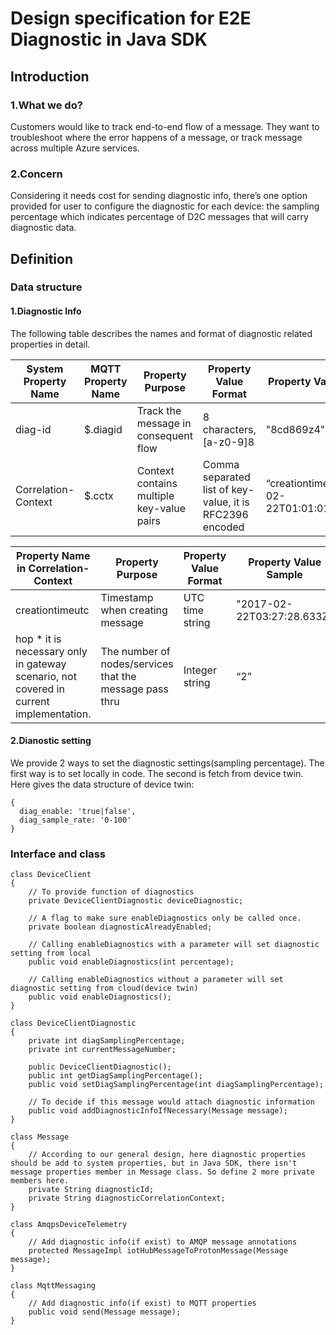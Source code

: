 # Design specification for E2E Diagnostic in Java SDK

## Introduction

### 1.What we do?
Customers would like to track end-to-end flow of a message. They want to troubleshoot where the error happens of a message, or track message across multiple Azure services.

### 2.Concern
Considering it needs cost for sending diagnostic info, there’s one option provided for user to configure the diagnostic for each device: the sampling percentage which indicates percentage of D2C messages that will carry diagnostic data.

## Definition

### Data structure

#### 1.Diagnostic Info
The following table describes the names and format of diagnostic related properties in detail.

| System Property Name | MQTT Property Name | Property Purpose                          | Property Value Format                                    | Property Value Sample                        |
|----------------------|--------------------|-------------------------------------------|----------------------------------------------------------|----------------------------------------------|
| diag-id              | $.diagid           | Track the message in consequent flow      | 8 characters, [a-z0-9]8                                  | "8cd869z4"                                   |
| Correlation-Context  | $.cctx             | Context contains multiple key-value pairs | Comma separated list of key-value, it is RFC2396 encoded | “creationtimeutc=2017-02-22T01:01:01Z,hop=2” |

| ﻿Property Name in Correlation-Context                                               | Property Purpose                                        | Property Value Format | Property Value Sample      |  
|------------------------------------------------------------------------------------|---------------------------------------------------------|-----------------------|----------------------------|
| creationtimeutc                                                                    | Timestamp when creating message                         | UTC time string       | "2017-02-22T03:27:28.633Z" |
| hop * it is necessary only in gateway scenario, not covered in current implementation.                                                                               | The number of nodes/services that the message pass thru | Integer string        | “2”                        |

#### 2.Dianostic setting
We provide 2 ways to set the diagnostic settings(sampling percentage). The first way is to set locally in code. The second is fetch from device twin. Here gives the data structure of device twin:

    {
      diag_enable: 'true|false',
      diag_sample_rate: '0-100'
    }

### Interface and class
    class DeviceClient
    {
        // To provide function of diagnostics
        private DeviceClientDiagnostic deviceDiagnostic;

        // A flag to make sure enableDiagnostics only be called once.
        private boolean diagnosticAlreadyEnabled; 

        // Calling enableDiagnostics with a parameter will set diagnostic setting from local
        public void enableDiagnostics(int percentage);

        // Calling enableDiagnostics without a parameter will set diagnostic setting from cloud(device twin)
        public void enableDiagnostics();
    }

    class DeviceClientDiagnostic
    {
        private int diagSamplingPercentage;
        private int currentMessageNumber;

        public DeviceClientDiagnostic();
        public int getDiagSamplingPercentage();
        public void setDiagSamplingPercentage(int diagSamplingPercentage);

        // To decide if this message would attach diagnostic information
        public void addDiagnosticInfoIfNecessary(Message message);
    }

    class Message
    {
        // According to our general design, here diagnostic properties should be add to system properties, but in Java SDK, there isn't message properties member in Message class. So define 2 more private members here.
        private String diagnosticId;
        private String diagnosticCorrelationContext;
    }

    class AmqpsDeviceTelemetry
    {
        // Add diagnostic info(if exist) to AMQP message annotations
        protected MessageImpl iotHubMessageToProtonMessage(Message message);
    }

    class MqttMessaging
    {
        // Add diagnostic info(if exist) to MQTT properties
        public void send(Message message);
    }





